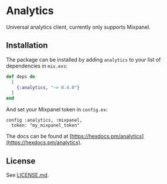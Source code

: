 # Analytics

Universal analytics client, currently only supports Mixpanel.

## Installation

The package can be installed by adding `analytics` to your list of dependencies in `mix.exs`:

```elixir
def deps do
  [
    {:analytics, "~> 0.4.0"}
  ]
end
```

And set your Mixpanel token in `config.ex`:
```
config :analytics, :mixpanel,
  token: "my_mixpanel_token"
```

The docs can be found at [https://hexdocs.pm/analytics](https://hexdocs.pm/analytics).

## License

See [LICENSE.md](LICENSE.md).
